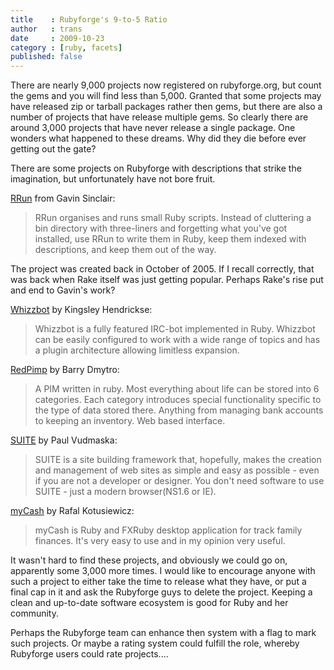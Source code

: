 ```yaml
---
title    : Rubyforge's 9-to-5 Ratio
author   : trans
date     : 2009-10-23
category : [ruby, facets]
published: false
---
```


There are nearly 9,000 projects now registered on rubyforge.org, but count the gems and you will find less than 5,000. Granted that some projects may have released zip or tarball packages rather then gems, but there are also a number of projects that have release multiple gems. So clearly there are around 3,000 projects that have never release a single package. One wonders what happened to these dreams. Why did they die before ever getting out the gate?

There are some projects on Rubyforge with descriptions that strike the imagination, but unfortunately have not bore fruit.


[RRun](http://rubyforge.org/projects/rrun/) from Gavin Sinclair:

<blockquote>RRun organises and runs small Ruby scripts. Instead of cluttering a bin directory with three-liners and forgetting what you've got installed, use RRun to write them in Ruby, keep them indexed with descriptions, and keep them out of the way.</blockquote>

The project was created back in October of 2005. If I recall correctly, that was back when Rake itself was just getting popular. Perhaps Rake's rise put and end to Gavin's work?


[Whizzbot](http://rubyforge.org/projects/whizzbot) by Kingsley Hendrickse:

<blockquote>Whizzbot is a fully featured IRC-bot implemented in Ruby. Whizzbot can be easily configured to work with a wide range of topics and has a plugin architecture allowing limitless expansion.</blockquote>


[RedPimp](http://rubyforge.org/projects/redpimp/) by Barry Dmytro:

<blockquote>A PIM written in ruby. Most everything about life can be stored into 6 categories. Each category introduces special functionality specific to the type of data stored there. Anything from managing bank accounts to keeping an inventory. Web based interface.</blockquote>


[SUITE](http://rubyforge.org/projects/suite/) by Paul Vudmaska:

<blockquote>SUITE is a site building framework that, hopefully, makes the creation and management of web sites as simple and easy as possible - even if you are not a developer or designer. You don't need software to use SUITE - just a modern browser(NS1.6 or IE).</blockquote>


[myCash](http://rubyforge.org/projects/mycash/) by Rafal Kotusiewicz:

<blockquote>myCash is Ruby and FXRuby desktop application for track family finances. It's very easy to use and in my opinion very useful.</blockquote>

It wasn't hard to find these projects, and obviously we could go on, apparently some 3,000 more times. I would like to encourage anyone with such a project to either take the time to release what they have, or put a final cap in it and ask the Rubyforge guys to delete the project. Keeping a clean and up-to-date software ecosystem is good for Ruby and her community.

Perhaps the Rubyforge team can enhance then system with a flag to mark such projects. Or maybe a rating system could fulfill the role, whereby Rubyforge users could rate projects....

